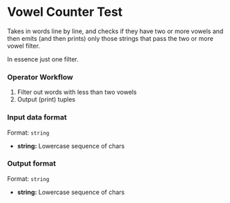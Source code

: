 # Vowel Counter Test
Takes in words line by line, and checks if they have two or more vowels and 
then emits (and then prints) only those strings that pass the two or more vowel 
filter.

In essence just one filter. 

### Operator Workflow
  1) Filter out words with less than two vowels
  2) Output (print) tuples

### Input data format
Format: ```string```
  * **string:** Lowercase sequence of chars

### Output format
Format: ```string```
  * **string:** Lowercase sequence of chars
